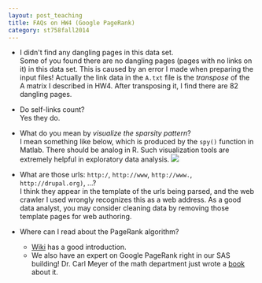 ```yaml
---
layout: post_teaching
title: FAQs on HW4 (Google PageRank)
category: st758fall2014
---
```


* I didn't find any dangling pages in this data set.  
Some of you found there are no dangling pages (pages with no links on it) in this data set. This is caused by an error I made when preparing the input files! Actually the link data in the `A.txt` file is the *transpose* of the A matrix I described in HW4. After transposing it, I find there are 82 dangling pages.

* Do self-links count?  
Yes they do.

* What do you mean by *visualize the sparsity pattern*?  
I mean something like below, which is produced by the `spy()` function in Matlab. There should be analog in R. Such visualization tools are extremely helpful in exploratory data analysis. ![](../../../A_sparsity.png?raw=true) 

* What are those urls: `http:/`, `http://www`, `http://www.`, `http://drupal.org)`, ...?  
I think they appear in the template of the urls being parsed, and the web crawler I used wrongly recognizes this as a web address. As a good data analyst, you may consider cleaning data by removing those template pages for web authoring.

* Where can I read about the PageRank algorithm?  
  * [Wiki](http://en.wikipedia.org/wiki/PageRank) has a good introduction. 
  * We also have an expert on Google PageRank right in our SAS building! Dr. Carl Meyer of the math department just wrote a [book](http://googlespagerankandbeyond.com/DefaultPage.html) about it.
<!---
  * The book *Experiments With MATLAB* by Cleve Moler has a [chapter](http://www.mathworks.com/moler/exm/chapters/pagerank.pdf) on PageRank. 
--->

  